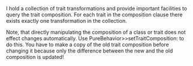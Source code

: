 I hold a collection of trait transformations and provide important facilities to query the trait composition. For each trait in the composition clause there exists exactly one transformation in the collection.Note, that directly manipulating the composition of a class or trait does not effect changes automatically. Use PureBehavior>>setTraitComposition: to do this. You have to make a copy of the old trait composition before changing it because only the difference between the new and the old composition is updated!